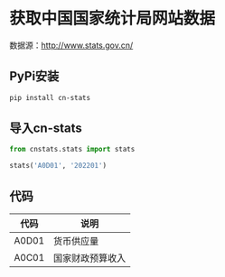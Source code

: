 # 获取中国国家统计局网站数据

数据源：http://www.stats.gov.cn/

## PyPi安装

```bash
pip install cn-stats
```

## 导入cn-stats

```python
from cnstats.stats import stats

stats('A0D01', '202201')
```

## 代码

代码 | 说明
---|---
A0D01|货币供应量
A0C01|国家财政预算收入
